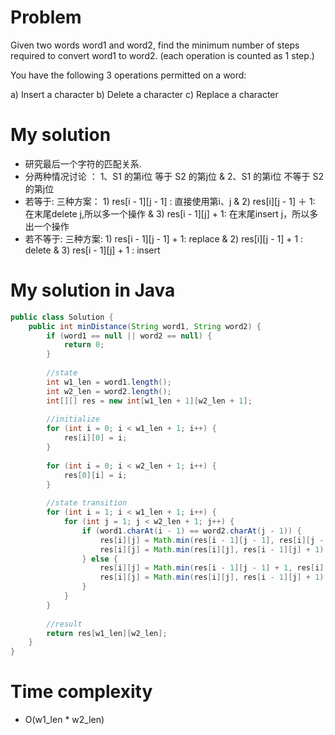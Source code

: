 # Problem 
Given two words word1 and word2, find the minimum number of steps required to convert word1 to word2. (each operation is counted as 1 step.)

You have the following 3 operations permitted on a word:

a) Insert a character
b) Delete a character
c) Replace a character

# My solution

* 研究最后一个字符的匹配关系.
* 分两种情况讨论 ： 1、S1 的第i位 等于 S2 的第j位 & 2、S1 的第i位 不等于 S2 的第j位     
* 若等于: 三种方案： 1) res[i - 1][j - 1] : 直接使用第i、j  & 2) res[i][j - 1] ＋ 1: 在末尾delete j,所以多一个操作 & 3) res[i - 1][j] + 1: 在末尾insert j，所以多出一个操作     
* 若不等于: 三种方案: 1) res[i - 1][j - 1] + 1: replace & 2) res[i][j - 1] + 1 : delete  & 3) res[i - 1][j] + 1 : insert

# My solution in Java
```java
public class Solution {
    public int minDistance(String word1, String word2) {
        if (word1 == null || word2 == null) {
            return 0;
        }
        
        //state 
        int w1_len = word1.length();
        int w2_len = word2.length();
        int[][] res = new int[w1_len + 1][w2_len + 1];
        
        //initialize
        for (int i = 0; i < w1_len + 1; i++) {
            res[i][0] = i;
        }
        
        for (int i = 0; i < w2_len + 1; i++) {
            res[0][i] = i;
        }
        
        //state transition
        for (int i = 1; i < w1_len + 1; i++) {
            for (int j = 1; j < w2_len + 1; j++) {
                if (word1.charAt(i - 1) == word2.charAt(j - 1)) {
                    res[i][j] = Math.min(res[i - 1][j - 1], res[i][j - 1] + 1);
                    res[i][j] = Math.min(res[i][j], res[i - 1][j] + 1);
                } else {
                    res[i][j] = Math.min(res[i - 1][j - 1] + 1, res[i][j - 1] + 1);
                    res[i][j] = Math.min(res[i][j], res[i - 1][j] + 1);
                }
            }
        }
        
        //result
        return res[w1_len][w2_len];
    }
}
```



# Time complexity     
* O(w1_len * w2_len)
